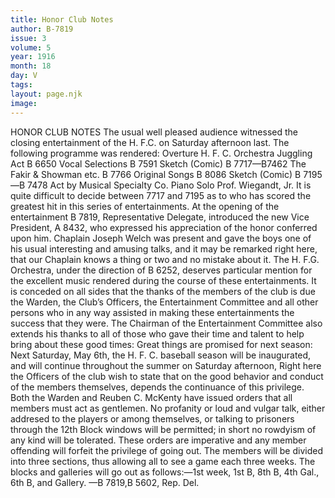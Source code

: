 ```yaml
---
title: Honor Club Notes
author: B-7819
issue: 3
volume: 5
year: 1916
month: 18
day: V
tags:
layout: page.njk
image:
---
```

HONOR CLUB NOTES       The usual well pleased audience witnessed the closing entertainment of the H. F.C. on Saturday afternoon last. The following programme was rendered:       Overture 			H. F. C. Orchestra    Juggling Act 			B 6650    Vocal Selections 		B 7591    Sketch (Comic) 		B 7717—B7462    The Fakir & Showman etc. 	B 7766    Original Songs 		B 8086    Sketch (Comic) 		B 7195—B 7478    Act by Musical Specialty Co.    Piano Solo 			Prof. Wiegandt, Jr.       It is quite difficult to decide between 7717 and 7195 as to who has scored the greatest hit in this series of entertainments. At the opening of the entertainment B 7819, Representative Delegate, introduced the new Vice President, A 8432, who expressed his appreciation of the honor conferred upon him. Chaplain Joseph Welch was present and gave the boys one of his usual interesting and amusing talks, and it may be remarked right here, that our Chaplain knows a thing or two and no mistake about it. The H. F.G. Orchestra, under the direction of B 6252, deserves particular mention for the excellent music rendered during the course of these entertainments. It is conceded on all sides that the thanks of the members of the club is due the Warden, the Club’s Officers, the Entertainment Committee and all other persons who in any way assisted in making these entertainments the success that they were. The Chairman of the Entertainment Committee also extends his thanks to all of those who gave their time and talent to help bring about these good times: Great things are promised for next season: Next Saturday, May 6th, the H. F. C. baseball season will be inaugurated, and will continue throughout the summer on Saturday afternoon, Right here the Officers of the club wish to state that on the good behavior and conduct of the members themselves, depends the continuance of this privilege. Both the Warden and Reuben C. McKenty have issued orders that all members must act as gentlemen. No profanity or loud and vulgar talk, either addresed to the players or among themselves, or talking to prisoners through the 12th Block windows will be permitted; in short no rowdyism of any kind will be tolerated. These orders are imperative and any member offending will forfeit the privilege of going out. The members will be divided into three sections, thus allowing all to see a game each three weeks. The blocks and galleries will go out as follows:—1st week, 1st B, 8th B, 4th Gal., 6th B, and Gallery.       —B 7819,B 5602, Rep. Del.    

